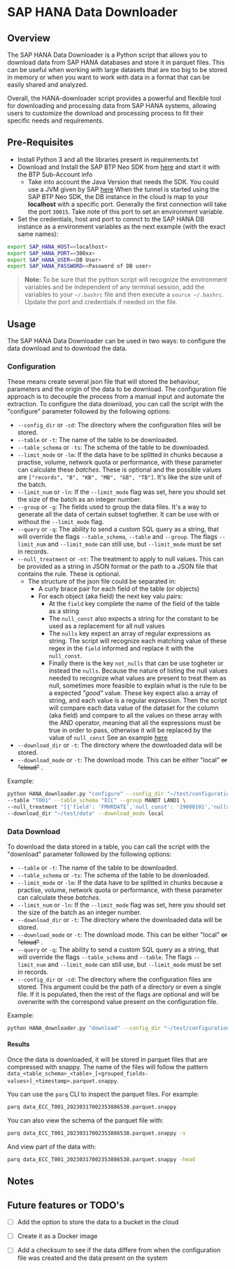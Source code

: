 # SAP HANA Data Downloader

## Overview

The SAP HANA Data Downloader is a Python script that allows you to download data from SAP HANA databases and store it in parquet files. This can be useful when working with large datasets that are too big to be stored in memory or when you want to work with data in a format that can be easily shared and analyzed.

Overall, the HANA-downloader script provides a powerful and flexible tool for downloading and processing data from SAP HANA systems, allowing users to customize the download and processing process to fit their specific needs and requirements.

## Pre-Requisites
- Install Python 3 and all the libraries present in requirements.txt
- Download and Install the SAP BTP Neo SDK from [here](https://tools.eu1.hana.ondemand.com/#cloud) and start it with the BTP Sub-Account info
  - Take into account the Java Version that needs the SDK. You could use a JVM given by SAP [here](https://tools.eu1.hana.ondemand.com/#cloud)
  When the tunnel is started using the SAP BTP Neo SDK, the DB instance in the cloud is map to your __localhost__ with a specific port. Generally the first connection will take the port `30015`. Take note of this port to set an environment variable.
- Set the credentials, host and port to connct to the SAP HANA DB instance as a environment variables as the next example (with the exact same names):
```bash
export SAP_HANA_HOST=<localhost>
export SAP_HANA_PORT=<300xx>
export SAP_HANA_USER=<DB User>
export SAP_HANA_PASSWORD=<Password of DB user>
```

> **Note:**
> To be sure that the python script will recognize the environment variables and be independent of any terminal session, add the variables to your `~/.bashrc` file and then execute a `source ~/.bashrc`.
> Update the port and credentials if needed on the file.

## Usage

The SAP HANA Data Downloader can be used in two ways: to configure the data download and to download the data.

### Configuration
These means create several json file that will stored the behaviour, parameters and the origin of the data to be download.
The configuration file approach is to decouple the process from a manual input and automate the extraction.
To configure the data download, you can call the script with the "configure" parameter followed by the following options:

- `--config_dir` or `-cd`: The directory where the configuration files will be stored.
- `--table` or `-t`: The name of the table to be downloaded.
- `--table_schema` or `-ts`: The schema of the table to be downloaded.
- `--limit_mode` or `-lm`: If the data have to be splitted in chunks because a practise, volume, network quota or performance, with these parameter can calculate these _batches_. These is optional and the possible values are `["records", "B", "KB", "MB", "GB", "TB"]`. It's like the size unit of the batch.
- `--limit_num` or `-ln`: If the `--limit_mode` flag was set, here you should set the size of the batch as an integer number.
- `--group` or `-g`: The fields used to group the data files. It's a way to generate all the data of certain subset toghether. It can be use with or without the `--limit_mode` flag.
- `--query` or `-q`: The ability to send a custom SQL query as a string, that will override the flags `--table_schema`, `--table` and `--group`. The flags `--limit_num` and `--limit_mode` can still use, but `--limit_mode` must be set in records.
- `--null_treatment` or `-nt`: The treatment to apply to null values. This can be provided as a string in JSON format or the path to a JSON file that contains the rule. These is optional.
  - The structure of the json file could be separated in:
    - A curly brace pair for each field of the table (or objects)
    - For each object (aka field) the next key valu pairs:
      - At the `field` key complete the name of the field of the table as a string
      - The `null_const` also expects a string for the constant to be used as a replacement for all null values
      - The `nulls` key expect an array of regular expressions as string. The script will recognize each matching value of these regex in the `field` informed and replace it with the `null_const`.
      - Finally there is the key `not_nulls` that can be use togheter or instead the `nulls`. Because the nature of listing the null values needed to recognize what values are present to treat them as null, sometimes more feasible to explain what is the rule to be a expected _"good"_ value.
      These key expect also a array of string, and each value is a regular expression.
      Then the script will compare each data value of the dataset for the column (aka field) and compare to all the values on these array with the AND operator, meaning that all the expressions must be true in order to pass, otherwise it will be replaced by the value of `null_const`
      See an example [here](/samples/example_null_treatment_ABAP_date.json)
- `--download_dir` or `-t`: The directory where the downloaded data will be stored.
- `--download_mode` or `-t`: The download mode. This can be either "local" ~~or "cloud"~~ .

Example:
```bash
python HANA_downloader.py "configure" --config_dir "~/test/configuration" \
--table "T001" --table_schema "ECC" --group MANDT LAND1 \
--null_treatment "[{'field': 'FMHRDATE','null_const': '19000101','nulls': ['^0*$','^.*\s+$'],'not_nulls': ['^(19\d\d|20[0-2]\d)(0[1-9]|1[012])(0[1-9]|[12]\d|3[01])$']}]" \
--download_dir "~/test/data" --download_mode local
```

### Data Download
To download the data stored in a table, you can call the script with the "download" parameter followed by the following options:

- `--table` or `-t`: The name of the table to be downloaded.
- `--table_schema` or `-ts`: The schema of the table to be downloaded.
- `--limit_mode` or `-lm`: If the data have to be splitted in chunks because a practise, volume, network quota or performance, with these parameter can calculate these _batches_.
- `--limit_num` or `-ln`: If the `--limit_mode` flag was set, here you should set the size of the batch as an integer number.
- `--download_dir` or `-t`: The directory where the downloaded data will be stored.
- `--download_mode` or `-t`: The download mode. This can be either "local" ~~or "cloud"~~ .
- `--query` or `-q`: The ability to send a custom SQL query as a string, that will override the flags `--table_schema` and `--table`. The flags `--limit_num` and `--limit_mode` can still use, but `--limit_mode` must be set in records.
- `--config_dir` or `-cd`: The directory where the configuration files are stored.
  This argument could be the path of a directory or even a single file.
  If it is populated, then the rest of the flags are optional and will be overwrite with the correspond value present on the configuration file.

Example:
```bash
python HANA_downloader.py "download" --config_dir "~/test/configuration"
```
#### Results

Once the data is downloaded, it will be stored in parquet files that are compressed with snappy. The name of the files will follow the pattern `data_<table_schema>_<table>_[<grouped_fields-values>]_<timestamp>.parquet.snappy`.

You can use the `parq` CLI to inspect the parquet files. For example:
```bash
parq data_ECC_T001_20230317002353886538.parquet.snappy
```
You can also view the schema of the parquet file with:
```bash
parq data_ECC_T001_20230317002353886538.parquet.snappy -s
```
And view part of the data with:
```bash
parq data_ECC_T001_20230317002353886538.parquet.snappy -head
```
## Notes

## Future features or TODO's
- [ ] Add the option to store the data to a bucket in the cloud
- [ ] Create it as a Docker image
- [ ] Add a checksum to see if the data differe from when the configuration file was created and the data present on the system


